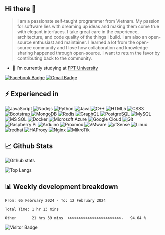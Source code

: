 ## Hi there 👋

> I am a passionate self-taught programmer from Vietnam. My passion for software lies with dreaming up ideas and making them come true with elegant interfaces. I take great care in the experience, architecture, and code quality of the things I build. I am also an open-source enthusiast and maintainer. I learned a lot from the open-source community and I love how collaboration and knowledge sharing happened through open-source. I want to return the favor by contributing back to the community.

- 🔭 I’m currently studying at [FPT University](https://university.fpt.edu.vn/)


[![Facebook Badge](https://img.shields.io/badge/-tuankiet2s-1877F2?style=flat-square&logo=Facebook&logoColor=white&link=https://www.facebook.com/tuankiet2s/)](https://www.facebook.com/tuankiet2s/)
[![Gmail Badge](https://img.shields.io/badge/-lyhung998877@gmail.com-c14438?style=flat-square&logo=Gmail&logoColor=white&link=mailto:lyhung998877@gmail.com)](mailto:lyhung998877@gmail.com)


## ⚡ Experienced in

![JavaScript](https://img.shields.io/badge/-JavaScript-black?style=flat-square&logo=javascript)
![Nodejs](https://img.shields.io/badge/-Nodejs-black?style=flat-square&logo=Node.js)
![Python](https://img.shields.io/badge/-Python-black?style=flat-square&logo=Python)
![Java](https://img.shields.io/badge/-java-E34A86?style=flat-square&logo=java)
![C++](https://img.shields.io/badge/-C++-00599C?style=flat-square&logo=c)
![HTML5](https://img.shields.io/badge/-HTML5-E34F26?style=flat-square&logo=html5&logoColor=white)
![CSS3](https://img.shields.io/badge/-CSS3-1572B6?style=flat-square&logo=css3)
![Bootstrap](https://img.shields.io/badge/-Bootstrap-563D7C?style=flat-square&logo=bootstrap)
![MongoDB](https://img.shields.io/badge/-MongoDB-black?style=flat-square&logo=mongodb)
![Redis](https://img.shields.io/badge/-Redis-black?style=flat-square&logo=Redis)
![GraphQL](https://img.shields.io/badge/-GraphQL-E10098?style=flat-square&logo=graphql)
![PostgreSQL](https://img.shields.io/badge/-PostgreSQL-336791?style=flat-square&logo=postgresql)
![MySQL](https://img.shields.io/badge/-MySQL-black?style=flat-square&logo=mysql)
![MS SQL](https://img.shields.io/badge/-MS%20SQL-black?style=flat-square&logo=microsoft-sql-server)
![Docker](https://img.shields.io/badge/-Docker-black?style=flat-square&logo=docker)
![Microsoft Azure](https://img.shields.io/badge/Microsoft%20Azure-232F7E?style=flat-square&logo=microsoft-azure)
![Google Cloud](https://img.shields.io/badge/Google%20Cloud-black?style=flat-square&logo=google-cloud)
![Git](https://img.shields.io/badge/-Git-black?style=flat-square&logo=git)
![Raspberry Pi](https://img.shields.io/badge/-Raspberry%20Pi-C51A4A?style=flat-square&logo=Raspberry-Pi)
![Arduino](https://img.shields.io/badge/-Arduino-black?style=flat-square&logo=Arduino)
![Proxmox](https://img.shields.io/badge/-Proxmox-black?style=flat-square&logo=Proxmox)
![VMware](https://img.shields.io/badge/-VMware-black?style=flat-square&logo=VMware)
![pfSense](https://img.shields.io/badge/-pfSense-black?style=flat-square&logo=pfSense)
![Linux](https://img.shields.io/badge/-Linux-black?style=flat-square&logo=Linux)
![redhat](https://img.shields.io/badge/-redhat-black?style=flat-square&logo=redhat)
![HAProxy](https://img.shields.io/badge/-HAProxy-black?style=flat-square&logo=HAProxy)
![Nginx](https://img.shields.io/badge/-Nginx-black?style=flat-square&logo=Nginx)
![MikroTik](https://img.shields.io/badge/-MikroTik-black?style=flat-square&logo=MikroTik)


## 📈 Github Stats

![Github stats](https://github-readme-stats.vercel.app/api?username=tuankiet2s&show_icons=true&include_all_commits=true?count_private=true&theme=dark)


![Top Langs](https://github-readme-stats.vercel.app/api/top-langs/?username=tuankiet2s&layout=compact)
## 📊 Weekly development breakdown

<!--START_SECTION:waka-->

```all_time
From: 05 February 2024 - To: 12 February 2024

Total Time: 1 hr 13 mins

Other       21 hrs 39 mins  >>>>>>>>>>>>>>>>>>>>>>>>-   94.64 %
```

<!--END_SECTION:waka-->



![Visitor Badge](https://visitor-badge.laobi.icu/badge?page_id=tuankiet2s.tuankiet2s)
